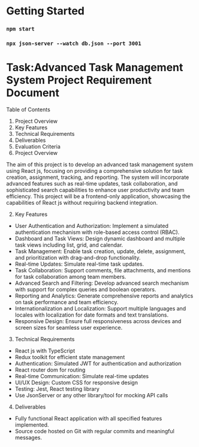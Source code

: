 # Getting Started 

### `npm start`
### `npx json-server --watch db.json --port 3001`




# Task:Advanced Task Management System Project Requirement Document

Table of Contents
1. Project Overview
2. Key Features
3. Technical Requirements
4. Deliverables
5. Evaluation Criteria
1. Project Overview

The aim of this project is to develop an advanced task management system using React js,
focusing on providing a comprehensive solution for task creation, assignment, tracking, and
reporting. The system will incorporate advanced features such as real-time updates, task
collaboration, and sophisticated search capabilities to enhance user productivity and team
efficiency. This project will be a frontend-only application, showcasing the capabilities of
React js without requiring backend integration.


2. Key Features

- User Authentication and Authorization: Implement a simulated authentication mechanism
with role-based access control (RBAC).
- Dashboard and Task Views: Design dynamic dashboard and multiple task views including
list, grid, and calendar.
- Task Management: Enable task creation, update, delete, assignment, and prioritization
with drag-and-drop functionality.
- Real-time Updates: Simulate real-time task updates.
- Task Collaboration: Support comments, file attachments, and mentions for task
collaboration among team members.
- Advanced Search and Filtering: Develop advanced search mechanism with support for
complex queries and boolean operators.
- Reporting and Analytics: Generate comprehensive reports and analytics on task
performance and team efficiency.
- Internationalization and Localization: Support multiple languages and locales with
localization for date formats and text translations.
- Responsive Design: Ensure full responsiveness across devices and screen sizes for
seamless user experience.


3. Technical Requirements

- React js with TypeScript
- Redux toolkit for efficient state management
- Authentication: Simulated JWT for authentication and authorization
- React router dom for routing
- Real-time Communication: Simulate real-time updates
- UI/UX Design: Custom CSS for responsive design
- Testing: Jest, React testing library
- Use JsonServer or any other library/tool for mocking API calls
4. Deliverables
- Fully functional React application with all specified features implemented.
- Source code hosted on Git with regular commits and meaningful messages.